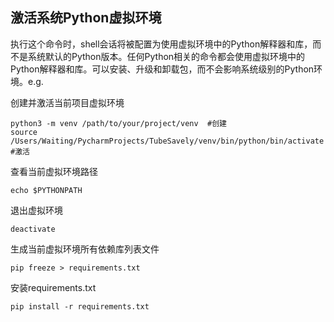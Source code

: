 ## 激活系统Python虚拟环境

执行这个命令时，shell会话将被配置为使用虚拟环境中的Python解释器和库，而不是系统默认的Python版本。任何Python相关的命令都会使用虚拟环境中的Python解释器和库。可以安装、升级和卸载包，而不会影响系统级别的Python环境。e.g.

创建并激活当前项目虚拟环境
~~~
python3 -m venv /path/to/your/project/venv  #创建
source /Users/Waiting/PycharmProjects/TubeSavely/venv/bin/python/bin/activate #激活
~~~

查看当前虚拟环境路径

~~~
echo $PYTHONPATH
~~~

退出虚拟环境

~~~
deactivate
~~~

生成当前虚拟环境所有依赖库列表文件

~~~
pip freeze > requirements.txt
~~~

安装requirements.txt

~~~
pip install -r requirements.txt
